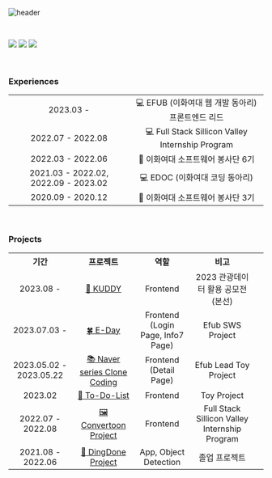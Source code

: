![header](https://capsule-render.vercel.app/api?type=wave&color=gradient&height=150&section=header&text=Kim%20Yerin&theme=radical&animation=twinkling&fontSize=50)

<br>

<a href="https://github.com/Yerineee" target="_blank"><img src="https://img.shields.io/badge/GitHub-000000?style=flat-square&logo=GitHub&logoColor=white"/></a>
<a href="https://dogrin.tistory.com/" target="_blank"><img src="https://img.shields.io/badge/Tech Blog-000000?style=flat-square&logo=Tistory&logoColor=white"/></a>
<a href="mailto:yerineee1103@naver.com" target="_blank"><img src="https://img.shields.io/badge/yerineee1103@naver.com-03C75A?style=flat-square&logo=Naver&logoColor=white"/></a>

<br />


<h3>Experiences</h3>
<table>
  <tr align="center">
    <td>2023.03 -</td>
    <td>💻 EFUB (이화여대 웹 개발 동아리) 프론트엔드 리드</td>
  </tr>
  <tr align="center">
    <td>2022.07 - 2022.08</td>
    <td>💻 Full Stack Sillicon Valley Internship Program</td>
  </tr>
  <tr align="center">
    <td>2022.03 - 2022.06</td>
    <td>🌸 이화여대 소프트웨어 봉사단 6기</td>
  </tr>
  <tr align="center">
    <td>2021.03 - 2022.02, 2022.09 - 2023.02</td>
    <td>💻 EDOC (이화여대 코딩 동아리)</td>
  </tr>
  <tr align="center">
    <td>2020.09 - 2020.12</td>
    <td>🌸 이화여대 소프트웨어 봉사단 3기</td>
  </tr>
</table>

<br />


<h3>Projects</h3>
<table>
  <tr align="center">
    <th>기간</th>
    <th>프로젝트</th>
    <th>역할</th>
    <th>비고<th>
  </tr>
  <tr align="center">
    <td>2023.08 -</td>
    <td><a href="https://github.com/KUDDY-2023/KUDDY-front.git">💛 KUDDY</a></td>
    <td>Frontend</td>
    <td>2023 관광데이터 활용 공모전 (본선)</td>
  </tr>
  <tr align="center">
    <td>2023.07.03 -</td>
    <td><a href="https://github.com/EFUB-EDAY/EDAY-FRONT.git">🍀 E-Day</a></td>
    <td>Frontend <br/> (Login Page, Info7 Page)</td>
    <td>Efub SWS Project</td>
  </tr>
  <tr align="center">
    <td>2023.05.02 - 2023.05.22</td>
    <td><a href="https://github.com/efub-toy-project-team3/team3-front.git">📚 Naver series Clone Coding</a></td>
    <td>Frontend <br/> (Detail Page)</td>
    <td>Efub Lead Toy Project</td>
  </tr>
  <tr align="center">
    <td>2023.02</td>
    <td><a href="https://github.com/Yerineee/To-Do-List.git">📅 To-Do-List</a></td>
    <td>Frontend</td>
    <td>Toy Project</td>
  </tr>
    <tr align="center">
    <td>2022.07 - 2022.08</td>
    <td><a href="https://github.com/SiliconValley-Team-h/Convertoon.git">🖼 Convertoon Project</a></td>
    <td>Frontend</td>
    <td>Full Stack Sillicon Valley Internship Program</td>
  </tr>
    <tr align="center">
    <td>2021.08 - 2022.06</td>
    <td><a href="https://github.com/Ewha-BanBanBank/DingDone_final.git">🔎 DingDone Project</a></td>
    <td>App, Object Detection</td>
    <td>졸업 프로젝트</td>
  </tr>
</table>
